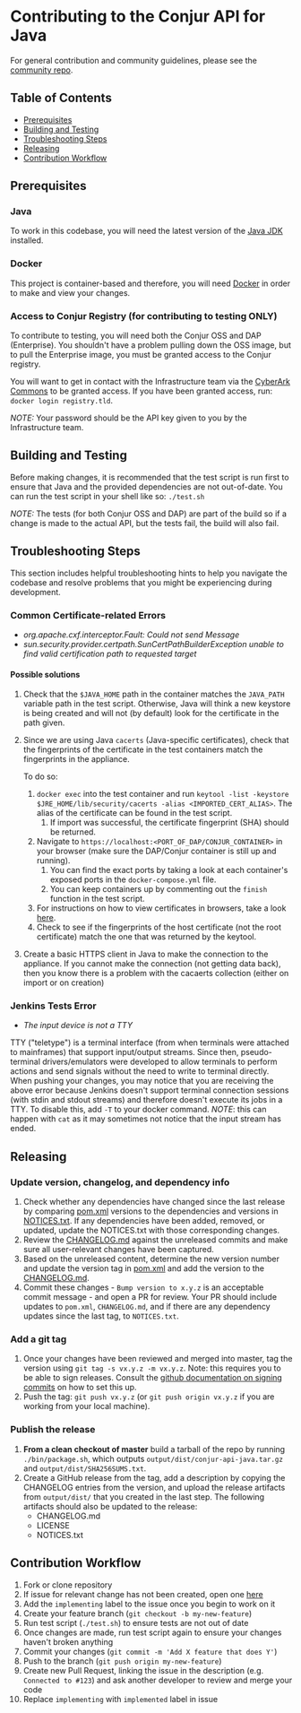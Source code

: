 # Contributing to the Conjur API for Java

For general contribution and community guidelines, please see the [community repo](https://github.com/cyberark/community).

## Table of Contents
- [Prerequisites](#prerequisites)
- [Building and Testing](#building-and-testing)
- [Troubleshooting Steps](#troubleshooting-steps)
- [Releasing](#releasing)
- [Contribution Workflow](#contribution-workflow)

## Prerequisites
### Java
To work in this codebase, you will need the latest version of the [Java JDK](https://www.oracle.com/technetwork/java/javase/downloads/jdk8-downloads-2133151.html) installed.

### Docker
This project is container-based and therefore, you will need [Docker](https://hub.docker.com/) in order to make and view your changes.

### Access to Conjur Registry (for contributing to testing ONLY)
To contribute to testing, you will need both the Conjur OSS and DAP (Enterprise). You shouldn't have a problem pulling down the OSS image, but to pull the Enterprise image, you must be granted access to the Conjur registry.

You will want to get in contact with the Infrastructure team via the [CyberArk Commons](https://discuss.cyberarkcommons.org/) to be granted access. If you have been granted access, run: `docker login registry.tld`.
 
_NOTE:_ Your password should be the API key given to you by the Infrastructure team.
 

## Building and Testing
Before making changes, it is recommended that the test script is run first to ensure that Java and the provided dependencies are not out-of-date.
You can run the test script in your shell like so:
`./test.sh`

_NOTE:_ The tests (for both Conjur OSS and DAP) are part of the build so if a change is made to the actual API, but the tests fail, the build will also fail.

## Troubleshooting Steps
This section includes helpful troubleshooting hints to help you navigate the codebase and resolve problems that you might be experiencing during development.

### Common Certificate-related Errors
- _org.apache.cxf.interceptor.Fault: Could not send Message_ 
- _sun.security.provider.certpath.SunCertPathBuilderException unable to find valid certification path to requested target_

#### Possible solutions
1. Check that the `$JAVA_HOME` path in the container matches the `JAVA_PATH` variable path in the test script. Otherwise, Java will think a new keystore is being created and will not (by default) look for the certificate in the path given.
2. Since we are using Java `cacerts` (Java-specific certificates), check that the fingerprints of the certificate in the test containers match the fingerprints in the appliance.
    
    To do so: 
    1. `docker exec` into the test container and run `keytool -list -keystore $JRE_HOME/lib/security/cacerts -alias <IMPORTED_CERT_ALIAS>`. The alias of the certificate can be found in the test script.
        1. If import was successful, the certificate fingerprint (SHA) should be returned.
    2. Navigate to `https://localhost:<PORT_OF_DAP/CONJUR_CONTAINER>` in your browser (make sure the DAP/Conjur container is still up and running). 
        1. You can find the exact ports by taking a look at each container's exposed ports in the `docker-compose.yml` file. 
        2. You can keep containers up by commenting out the `finish` function in the test script.
    3. For instructions on how to view certificates in browsers, take a look [here](https://www.globalsign.com/en/blog/how-to-view-ssl-certificate-details/).
    4. Check to see if the fingerprints of the host certificate (not the root certificate) match the one that was returned by the keytool.

3. Create a basic HTTPS client in Java to make the connection to the appliance. If you cannot make the connection (not getting data back), then you know there is a problem with the cacaerts collection (either on import or on creation)

### Jenkins Tests Error
- _The input device is not a TTY_

TTY ("teletype") is a terminal interface (from when terminals were attached to mainframes) that support input/output streams. Since then, pseudo-terminal drivers/emulators were developed to allow terminals to perform actions and send signals without the need to write to terminal directly. When pushing your changes, you may notice that you are receiving the above error because Jenkins doesn't support terminal connection sessions (with stdin and stdout streams) and therefore doesn't execute its jobs in a TTY. To disable this, add `-T` to your docker command.
    _NOTE_: this can happen with `cat` as it may sometimes not notice that the input stream has ended.

## Releasing

### Update version, changelog, and dependency info
1. Check whether any dependencies have changed since the last release by
   comparing [pom.xml](pom.xml) versions to the dependencies and versions in
   [NOTICES.txt](NOTICES.txt). If any dependencies have been added, removed, or
   updated, update the NOTICES.txt with those corresponding changes.
1. Review the [CHANGELOG.md](CHANGELOG.md) against the unreleased commits and
   make sure all user-relevant changes have been captured.
1. Based on the unreleased content, determine the new version number and update
   the version tag in [pom.xml](pom.xml) and add the version to the
   [CHANGELOG.md](CHANGELOG.md).
1. Commit these changes - `Bump version to x.y.z` is an acceptable commit
   message - and open a PR for review. Your PR should include updates to
   `pom.xml`, `CHANGELOG.md`, and if there are any dependency updates since
   the last tag, to `NOTICES.txt`.

### Add a git tag
1. Once your changes have been reviewed and merged into master, tag the version
   using `git tag -s vx.y.z -m vx.y.z`. Note: this requires you to be able to
   sign releases. Consult the [github documentation on signing commits](https://help.github.com/articles/signing-commits-with-gpg/)
   on how to set this up.
1. Push the tag: `git push vx.y.z` (or `git push origin vx.y.z` if you are working
   from your local machine).

### Publish the release
1. **From a clean checkout of master** build a tarball of the repo by running
   `./bin/package.sh`, which outputs `output/dist/conjur-api-java.tar.gz` and
   `output/dist/SHA256SUMS.txt`.
1. Create a GitHub release from the tag, add a description by copying the
   CHANGELOG entries from the version, and upload the release artifacts from
   `output/dist/` that you created in the last step. The following artifacts
   should also be updated to the release:
   - CHANGELOG.md
   - LICENSE
   - NOTICES.txt

## Contribution Workflow
1. Fork or clone repository
2. If issue for relevant change has not been created, open one [here](https://github.com/cyberark/conjur-api-java/issues)
3. Add the `implementing` label to the issue once you begin to work on it 
4. Create your feature branch (`git checkout -b my-new-feature`)
5. Run test script (`./test.sh`) to ensure tests are not out of date
5. Once changes are made, run test script again to ensure your changes haven't broken anything
6. Commit your changes (`git commit -m 'Add X feature that does Y'`)
7. Push to the branch (`git push origin my-new-feature`)
8. Create new Pull Request, linking the issue in the description (e.g. `Connected to #123`) and ask another developer to review and merge your code
9. Replace `implementing` with `implemented` label in issue
